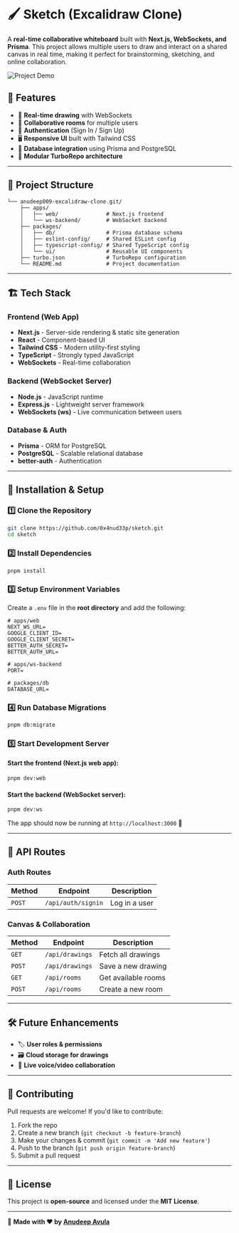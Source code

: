 # 🖌 Sketch (Excalidraw Clone)

A **real-time collaborative whiteboard** built with **Next.js, WebSockets, and Prisma**. This project allows multiple users to draw and interact on a shared canvas in real time, making it perfect for brainstorming, sketching, and online collaboration.

![Project Demo](assets/sketch.gif)

## 🚀 Features

- 🎨 **Real-time drawing** with WebSockets
- 👥 **Collaborative rooms** for multiple users
- 🔐 **Authentication** (Sign In / Sign Up)
- 🖥 **Responsive UI** built with Tailwind CSS
- 💾 **Database integration** using Prisma and PostgreSQL
- 📂 **Modular TurboRepo architecture**

---

## 📂 Project Structure

```
└── anudeep009-excalidraw-clone.git/
    ├── apps/
    │   ├── web/               # Next.js frontend
    │   └── ws-backend/        # WebSocket backend
    ├── packages/
    │   ├── db/                # Prisma database schema
    │   ├── eslint-config/     # Shared ESLint config
    │   ├── typescript-config/ # Shared TypeScript config
    │   └── ui/                # Reusable UI components
    ├── turbo.json             # TurboRepo configuration
    └── README.md              # Project documentation
```

---

## 🏗 Tech Stack

### **Frontend (Web App)**
- **Next.js** - Server-side rendering & static site generation
- **React** - Component-based UI
- **Tailwind CSS** - Modern utility-first styling
- **TypeScript** - Strongly typed JavaScript
- **WebSockets** - Real-time collaboration

### **Backend (WebSocket Server)**
- **Node.js** - JavaScript runtime
- **Express.js** - Lightweight server framework
- **WebSockets (ws)** - Live communication between users

### **Database & Auth**
- **Prisma** - ORM for PostgreSQL
- **PostgreSQL** - Scalable relational database
- **better-auth** - Authentication

---

## 🔧 Installation & Setup

### 1️⃣ Clone the Repository
```sh
git clone https://github.com/0x4nud33p/sketch.git
cd sketch
```

### 2️⃣ Install Dependencies
```sh
pnpm install
```

### 3️⃣ Setup Environment Variables
Create a `.env` file in the **root directory** and add the following:
```
# apps/web
NEXT_WS_URL=
GOOGLE_CLIENT_ID=
GOOGLE_CLIENT_SECRET=
BETTER_AUTH_SECRET=
BETTER_AUTH_URL=

# apps/ws-backend
PORT=

# packages/db
DATABASE_URL=

```

### 4️⃣ Run Database Migrations
```sh
pnpm db:migrate
```

### 5️⃣ Start Development Server
#### Start the **frontend** (Next.js web app):
```sh
pnpm dev:web
```
#### Start the **backend** (WebSocket server):
```sh
pnpm dev:ws
```

The app should now be running at `http://localhost:3000` 🎉

---

## 📜 API Routes

### **Auth Routes**
| Method | Endpoint            | Description      |
|--------|---------------------|-----------------|
| `POST` | `/api/auth/signin`  | Log in a user   |

### **Canvas & Collaboration**
| Method | Endpoint               | Description |
|--------|------------------------|-------------|
| `GET`  | `/api/drawings`        | Fetch all drawings |
| `POST` | `/api/drawings`        | Save a new drawing |
| `GET`  | `/api/rooms`           | Get available rooms |
| `POST` | `/api/rooms`           | Create a new room |

---

## 🛠 Future Enhancements
- 🏷 **User roles & permissions**
- 🗃 **Cloud storage for drawings**
- 🎥 **Live voice/video collaboration**

---

## 👥 Contributing
Pull requests are welcome! If you'd like to contribute:
1. Fork the repo
2. Create a new branch (`git checkout -b feature-branch`)
3. Make your changes & commit (`git commit -m 'Add new feature'`)
4. Push to the branch (`git push origin feature-branch`)
5. Submit a pull request

---

## 📜 License
This project is **open-source** and licensed under the **MIT License**.

---

🚀 **Made with ❤️ by [Anudeep Avula](https://github.com/0x4nud33p)**
